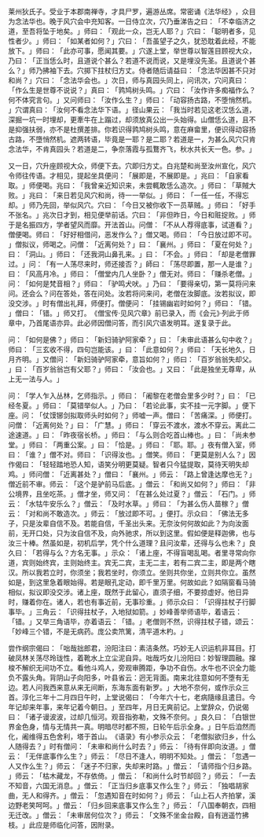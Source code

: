 莱州狄氏子。受业于本郡南禅寺，才具尸罗，遍游丛席。常密诵《法华经》​，众目为念法华也。晚于风穴会中充知客。一日侍立次，穴乃垂涕告之曰：​「不幸临济之道，至吾将坠于地矣。​」师曰：​「观此一众，岂无人耶？​」穴曰：​「聪明者多，见性者少。​」师曰：​「如某者如何？​」穴曰：​「吾虽望子之久，犹恐耽着此经，不能放下。​」师曰：​「此亦可事，愿闻其要。​」穴遂上堂，举世尊以智莲目顾视大众，乃曰：​「正当恁么时，且道说个甚么？若道不说而说，又是埋没先圣。且道说个甚么？​」师乃拂袖下去。穴掷下拄杖归方丈。侍者随后请益曰：​「念法华因甚不只对和尚？​」穴曰：​「念法华会也。​」次日，师与真园头同上，问讯次，穴问真曰：​「作么生是世尊不说说？​」真曰：​「鹑鸠树头鸣。​」穴曰：​「汝作许多痴福作么？何不体究言句。​」又问师曰：​「汝作么生？​」师曰：​「动容扬古路，不堕悄然机。​」穴谓真曰：​「汝何不看念法华下语。​」径山果云：​「我当时若见这老汉恁么道，深掘一坑一时埋却，更牽牛在上蹋过，却须放真公出一头始得。山僧恁么道，且不是抑强扶弱，亦不是杜撰差排。你若识得鹑鸠树头鸣，意在麻畲里，便识得动容扬古路，不墮悄然机。遮两转语，毕竟是一耶？是二耶？若道是一，为甚么风穴只肯念法华，不肯真园头？若道是二，争奈落霞与孤鶩齐飞，秋水共长天一色。参。​」

又一日，穴升座顾视大众，师便下去。穴即归方丈。白兆楚和尚至汝州宣化，风穴令师往传语。才相见，提起坐具便问：​「展即是，不展即是。​」兆曰：​「自家看取。​」师便喝。兆曰：​「我曾亲近知识来，未尝輒敢恁么造次。​」师曰：​「草賊大败。​」兆曰：​「来日若见风穴和尚，待一一举似。​」师曰：​「一任一任，不得忘却。​」师乃先回，举似风穴。穴曰：​「今日又被你收下一员草贼。​」师曰：​「好手不张名。​」兆次日才到，相见便举前话。穴曰：​「非但昨日，今日和赃捉败。​」师于是名振四方，学者望风而靡。开法首山。问僧：​「不从人荐得底事，试道看？​」僧便喝。师曰：​「好好相借问，恶发作么？​」僧又喝。师曰：​「今日放过即不可。​」僧拟议，师喝之。问僧：​「近离何处？​」曰：​「襄州。​」师曰：​「夏在何处？​」曰：​「洞山。​」师曰：​「还我洞山鼻孔来。​」曰：​「不会。​」师曰：​「却是老僧罪过。​」问：​「有一人荡尽来时，师还接否？​」師曰：​「荡尽即置，那一人是谁？​」曰：​「风高月冷。​」师曰：​「僧堂内几人坐卧？​」僧无对。师曰：​「赚杀老僧。​」问：​「如何是梵音相？​」师曰：​「驴鸣犬吠。​」乃曰：​「要得亲切，第一莫将问来问。还会么？问在答处，答在问处。汝若将问来问，老僧在汝脚底。汝若拟议，即没交涉。​」时有僧出礼拜，师便打。僧便问：​「挂锡幽岩时如何？​」师曰：​「错。​」僧曰：​「错。​」师又打。​《僧宝传·见风穴章》前已录入，而《会元》·列此于师章中，乃首尾语亦异。此必师因僧问答，而引风穴语发明耳。遂复录于此。

问：​「如何是佛？​」师曰：​「新妇骑驴阿家牵？​」曰：​「未审此语甚么句中收？​」师曰：​「三玄收不得，四句岂能该。​」曰：​「此意如何？​」师曰：​「天长地久，日月齐明。​」又僧问：​「新妇骑驴阿家牵，意旨如何？​」师曰：​「百岁翁翁失却父。​」曰：​「百岁翁翁岂有父耶？​」师曰：​「汝会也。​」又曰：​「此是独坐无尊卑，从上无一法与人。​」

问：​「学人乍入丛林，乞师指示。​」师曰：​「阇黎在老僧会里多少时？​」曰：​「已经冬夏。​」师曰：​「莫错举似人。​」乃曰：​「若论此事，实不挂一元字脚。​」便下座。问：​「仗馍铘剑拟取师头时如何？​」师嘘一声。僧曰：​「苦痛深。​」师便打。问僧：​「近离何处？​」曰：​「广慧。​」师曰：​「穿云不渡水，渡水不穿云。离此二途速道。​」曰：​「昨夜宿长桥。​」师曰：​「与么则合吃首山棒也。​」曰：​「尚未参堂。​」师曰：​「两重公案。​」曰：​「恰是。​」师曰：​「耶。耶。​」夜有僧入室，师曰：​「谁？​」僧不对。师曰：​「识得汝也。​」僧笑。师曰：​「更莫是别人么？​」因作偈曰：​「轻轻踏地恐人知，语笑分明更莫疑。智者只今猛提取，莫待天明失却鸡。​」师问僧：​「近离甚处？​」僧曰：​「襄州。​」师云：​「路上曾逢达摩也无？​」僧近前不审。师云：​「这个是驴前马后底。​」僧云：​「和尚又如何？​」师曰：​「非公境界，且坐吃茶。​」僧才坐，师又问：​「在甚么处过夏？​」僧云：​「石门。​」师云：​「水牯牛安乐么？​」僧云：​「及时水草。​」师曰：​「为甚么伤人苗稼？​」僧云：​「对和尚不敢造次。​」师云：​「放过即不可。​」便打。示众曰：​「佛法无多子，只是汝辈自信不及。若能自信，千圣出头来。无奈汝何何故如此？为向汝面前，无开口处，只为汝自信不及，向外驰求，所以到这里。假如便是释迦佛，也与汝三十棒。然虽如是，初机后学，凭个什么道理？且问汝辈，还得与么也未？​」良久曰：​「若得与么？方名无事。​」示众：​「诸上座，不得盲喝乱喝。者里寻常向你道，宾则始终宾，主则始终主。宾无二宾，主无二主，若有二宾二主，即是两个瞎汉。所以我若立时，你须坐；我若坐时，你须立。坐则共你坐，立则共你立。虽然如是，到这里急着眼始得。若是眼孔定动，即千里万里。何故如此？如隔窗看马骑相似，拟议即没交涉。诸上座，既然于此留心，直须子细，不要掠虚好。他日异时，赚着你在。诸人，若也有事近前，无事珍重。​」师示众曰：​「识得拄杖子行脚事毕。​」三角云：​「识得拄杖子，入地狱如箭。​」妙峰善举师语毕，着语云：​「错。​」又举三角语毕，亦着语云：​「错。​」老僧则不然，识得拄杖子错，颂云：​「妙峰三个错，不是无病药。庞公卖笊篱，清平道木杓。​」

尝作纲宗偈曰：​「咄哉拙郎君，汾阳注曰：素洁条然。巧妙无人识运机非耳目。打破凤林关荡尽玲珑性，着靴水上立尘泥自异。咄哉巧女儿汾阳曰：妙智理圆融。撺梭不解织无间功不立。看他斗鸡人，旁观审腾距，争功不自伤。水牛也不识全力能负不露头角。背阴山子向阳多，叶县省云：迥无背面。南来北往意如何不堕有无边。若人问我西来意从来无间断，东海东面有新罗。​」大地不奈何，或作示众三首。淳化三年十二月四日午时，上堂说偈曰：​「今年六十七，老病隨缘且遣日。今年记却来年事，来年记着今朝日。​」至四年，月日无爽前记。上堂辞众，仍说偈曰：​「诸子谩波波，过却几恒河。观音指弥勒，文殊不奈何。​」良久曰：​「白银世界金色身，情与无情共一真。明暗尽时都不照，日轮午后示全身。​」日午后洎然而化，阇维得五色舍利，塔于首山。​《语录》有小参示众云：​「老僧拟欲归乡，什么人随得去？​」时有僧问：​「未审和尚什么时去？​」师云：​「待有伴即向汝道。​」僧云：​「无伴底事作么生？​」师云：​「尽日不逢人，明明不知处。​」僧云：​「忽遇一人又作么生？​」师云：​「迷子不归家，失却来时路。​」僧云：​「请师指个归乡路。​」师云：​「枯木藏龙，不存依倚。​」僧云：​「和尚什么时节却回？​」师云：​「一去不知音，六国无消息。​」僧云：​「正当归乡底事又作么生？​」师云：​「独唱胡家曲，无人和得齐。​」僧云：​「忽遇知音在时如何？​」师云：​「山上石人齐拍掌，溪边野老笑呵呵。​」僧云：​「归乡回来底事又作么生？​」师云：​「八国奉朝衣，四相无迁改。​」僧云：​「未审居何位次？​」师云：​「文殊不坐金台殿，自有逍遥竹拂枝。​」此应是师临化问答，因附录。